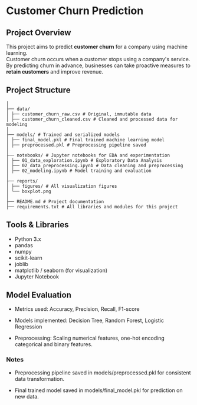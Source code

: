# Customer Churn Prediction

## Project Overview
This project aims to predict **customer churn** for a company using machine learning.  
Customer churn occurs when a customer stops using a company's service.  
By predicting churn in advance, businesses can take proactive measures to **retain customers** and improve revenue.


## Project Structure

``` customer-churn-prediction/
│
├── data/
│ ├── customer_churn_raw.csv # Original, immutable data
│ ├── customer_churn_cleaned.csv # Cleaned and processed data for modeling
│
├── models/ # Trained and serialized models
│ ├── final_model.pkl # Final trained machine learning model
│ ├── preprocessed.pkl # Preprocessing pipeline saved
│
├── notebooks/ # Jupyter notebooks for EDA and experimentation
│ ├── 01_data_exploration.ipynb # Exploratory Data Analysis
│ ├── 02_data_preprocessing.ipynb # Data cleaning and preprocessing
│ ├── 02_modeling.ipynb # Model training and evaluation
│
├── reports/
│ ├── figures/ # All visualization figures
│ └── boxplot.png
│
├── README.md # Project documentation
├── requirements.txt # All libraries and modules for this project

```

## Tools & Libraries
- Python 3.x  
- pandas  
- numpy  
- scikit-learn  
- joblib  
- matplotlib / seaborn (for visualization)  
- Jupyter Notebook  

## Model Evaluation

- Metrics used: Accuracy, Precision, Recall, F1-score

- Models implemented: Decision Tree, Random Forest, Logistic Regression

- Preprocessing: Scaling numerical features, one-hot encoding categorical and binary features.

### Notes

- Preprocessing pipeline saved in models/preprocessed.pkl for consistent data transformation.

- Final trained model saved in models/final_model.pkl for prediction on new data.

